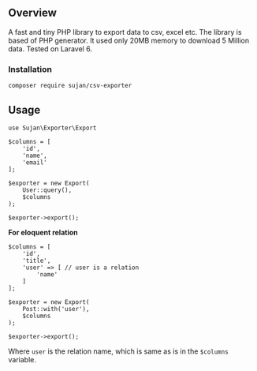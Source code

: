 ## Overview
A fast and tiny PHP library to export data to csv, excel etc. 
The library is based of PHP generator. It used only 20MB memory
to download 5 Million data. Tested on Laravel 6.

### Installation
```$xslt
composer require sujan/csv-exporter
```

## Usage
`use Sujan\Exporter\Export
`
```$xslt
$columns = [
    'id',
    'name',
    'email'
];

$exporter = new Export(
    User::query(),
    $columns
);

$exporter->export();
```

**For eloquent relation**
```$xslt
$columns = [
    'id',
    'title',
    'user' => [ // user is a relation
        'name'
    ]
];

$exporter = new Export(
    Post::with('user'),
    $columns
);

$exporter->export();
```

Where `user` is the relation name, which is same as is in the `$columns` variable.
